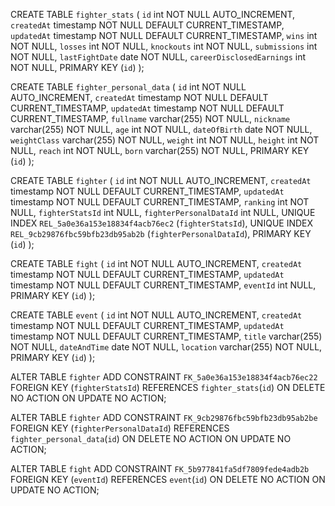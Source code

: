 CREATE TABLE `fighter_stats` (
  `id` int NOT NULL AUTO_INCREMENT,
  `createdAt` timestamp NOT NULL DEFAULT CURRENT_TIMESTAMP,
  `updatedAt` timestamp NOT NULL DEFAULT CURRENT_TIMESTAMP,
  `wins` int NOT NULL,
  `losses` int NOT NULL,
  `knockouts` int NOT NULL,
  `submissions` int NOT NULL,
  `lastFightDate` date NOT NULL,
  `careerDisclosedEarnings` int NOT NULL,
  PRIMARY KEY (`id`)
);

CREATE TABLE `fighter_personal_data` (
  `id` int NOT NULL AUTO_INCREMENT,
  `createdAt` timestamp NOT NULL DEFAULT CURRENT_TIMESTAMP,
  `updatedAt` timestamp NOT NULL DEFAULT CURRENT_TIMESTAMP,
  `fullname` varchar(255) NOT NULL,
  `nickname` varchar(255) NOT NULL,
  `age` int NOT NULL,
  `dateOfBirth` date NOT NULL,
  `weightClass` varchar(255) NOT NULL,
  `weight` int NOT NULL,
  `height` int NOT NULL,
  `reach` int NOT NULL,
  `born` varchar(255) NOT NULL,
  PRIMARY KEY (`id`)
);

CREATE TABLE `fighter` (
  `id` int NOT NULL AUTO_INCREMENT,
  `createdAt` timestamp NOT NULL DEFAULT CURRENT_TIMESTAMP,
  `updatedAt` timestamp NOT NULL DEFAULT CURRENT_TIMESTAMP,
  `ranking` int NOT NULL,
  `fighterStatsId` int NULL,
  `fighterPersonalDataId` int NULL,
  UNIQUE INDEX `REL_5a0e36a153e18834f4acb76ec2` (`fighterStatsId`),
  UNIQUE INDEX `REL_9cb29876fbc59bfb23db95ab2b` (`fighterPersonalDataId`),
  PRIMARY KEY (`id`)
);

CREATE TABLE `fight` (
  `id` int NOT NULL AUTO_INCREMENT,
  `createdAt` timestamp NOT NULL DEFAULT CURRENT_TIMESTAMP,
  `updatedAt` timestamp NOT NULL DEFAULT CURRENT_TIMESTAMP,
  `eventId` int NULL,
  PRIMARY KEY (`id`)
);

CREATE TABLE `event` (
  `id` int NOT NULL AUTO_INCREMENT,
  `createdAt` timestamp NOT NULL DEFAULT CURRENT_TIMESTAMP,
  `updatedAt` timestamp NOT NULL DEFAULT CURRENT_TIMESTAMP,
  `title` varchar(255) NOT NULL,
  `dateAndTime` date NOT NULL,
  `location` varchar(255) NOT NULL,
  PRIMARY KEY (`id`)
);

ALTER TABLE `fighter` ADD CONSTRAINT `FK_5a0e36a153e18834f4acb76ec22` 
FOREIGN KEY (`fighterStatsId`) REFERENCES `fighter_stats`(`id`) 
ON DELETE NO ACTION ON UPDATE NO ACTION;

ALTER TABLE `fighter` ADD CONSTRAINT `FK_9cb29876fbc59bfb23db95ab2be` 
FOREIGN KEY (`fighterPersonalDataId`) REFERENCES `fighter_personal_data`(`id`) 
ON DELETE NO ACTION ON UPDATE NO ACTION;

ALTER TABLE `fight` ADD CONSTRAINT `FK_5b977841fa5df7809fede4adb2b` 
FOREIGN KEY (`eventId`) REFERENCES `event`(`id`) 
ON DELETE NO ACTION ON UPDATE NO ACTION;